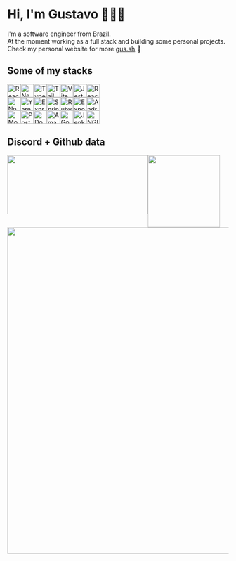 
# Hi, I'm Gustavo 👨🏻‍💻 
<div>
	I'm a software engineer from Brazil.</br>
	At the moment working as a full stack and building some personal projects.</br>
	Check my personal website for more <a href="https://gus.sh/">gus.sh</a> 👾
</div>

## Some of my stacks
<div style="display: flex; flex-direction: row; justify-content: flex-center;">
  <img src="https://img.shields.io/badge/-React-0041a8?style=flat&logo=React&logoColor=white" height="30" alt="React" />
  <img src="https://img.shields.io/badge/-Next.js-0041a8?style=flat&logo=Next.js&logoColor=white" height="30" alt="NextJS" />
  <img src="https://img.shields.io/badge/-Typescript-0041a8?style=flat&logo=TypeScript&logoColor=white" height="30" alt="Typescript" />
  <img src="https://img.shields.io/badge/-Tailwind CSS-0041a8?style=flat&logo=TailwindCSS&logoColor=white" height="30" alt="Tailwind CSS" />
  <img src="https://img.shields.io/badge/-Vite-0041a8?style=flat&logo=Vite&logoColor=white" height="30" alt="Vite" />
  <img src="https://img.shields.io/badge/-Jest-0041a8?style=flat&logo=Jest&logoColor=white" height="30" alt="Jest" />
  <img src="https://img.shields.io/badge/-React Query-0041a8?style=flat&logo=ReactQuery&logoColor=white" height="30" alt="React Query" />
</div>

<div style="display: flex; flex-direction: row; justify-content: flex-center;">
  <img src="https://img.shields.io/badge/-Node.js-4900bf?style=flat&logo=Node.js&logoColor=white" height="30" alt="NodeJS" />
  <img src="https://img.shields.io/badge/-Yarn-4900bf?style=flat&logo=Yarn&logoColor=white" height="30" alt="Yarn" />
  <img src="https://img.shields.io/badge/-Express-4900bf?style=flat&logo=Express&logoColor=white" height="30" alt="ExpressJS" />
  <img src="https://img.shields.io/badge/-Spring-4900bf?style=flat&logo=Spring&logoColor=white" height="30" alt="Spring" />
  <img src="https://img.shields.io/badge/-RubyOnRails-4900bf?style=flat&logo=RubyonRails&logoColor=white" height="30" alt="Ruby on Rails" />
  <img src="https://img.shields.io/badge/-Expo-4900bf?style=flat&logo=Expo&logoColor=white" height="30" alt="Expo" />
  <img src="https://img.shields.io/badge/-Android Studio-4900bf?style=flat&logo=AndroidStudio&logoColor=white" height="30" alt="Android Studio" />  
</div>

<div style="display: flex; flex-direction: row; justify-content: flex-center;">
  <img src="https://img.shields.io/badge/-MongoDB-c70050?style=flat&logo=MongoDB&logoColor=white" height="30" alt="MongoDB" />
  <img src="https://img.shields.io/badge/-PostgreSQL-c70050?style=flat&logo=PostgreSQL&logoColor=white" height="30" alt="PostgreSQL" />
  <img src="https://img.shields.io/badge/-Docker-c70050?style=flat&logo=Docker&logoColor=white" height="30" alt="Docker" />  
  <img src="https://img.shields.io/badge/-AWS-c70050?style=flat&logo=AmazonAWS&logoColor=white" height="30" alt="Amazon AWS" />
  <img src="https://img.shields.io/badge/-Google Cloud-c70050?style=flat&logo=GoogleCloud&logoColor=white" height="30" alt="Google Cloud" />
  <img src="https://img.shields.io/badge/-Jenkins-c70050?style=flat&logo=Jenkins&logoColor=white" height="30" alt="Jenkins" />
  <img src="https://img.shields.io/badge/-NGINX-c70050?style=flat&logo=NGINX&logoColor=white" height="30" alt="NGINX" />
</div>

## Discord + Github data

<div style="display: flex; flex-direction: column">
  <div style="display: flex; flex-direction: row">
    <img
	style="min-width: 134px; max-height: 134px;"
	 width="320"
        src="https://lanyard-profile-readme.vercel.app/api/166331543378198528?theme=dark&bg=000000&animated=false&borderRadius=10px"
     />
     <img
	style="min-width: 164px;"
	height="164"
        src="https://streak-stats.demolab.com/?user=guustavocl&theme=midnight_purple&hide_border=true&date_format=M%20j%5B%2C%20Y%5D"
      />
   </div>
   <div style="display: flex; flex-direction: column">
      <img
	width="743"
        src="http://github-profile-summary-cards.vercel.app/api/cards/profile-details?username=guustavocl&theme=midnight_purple"
      />
   </div
</div>
